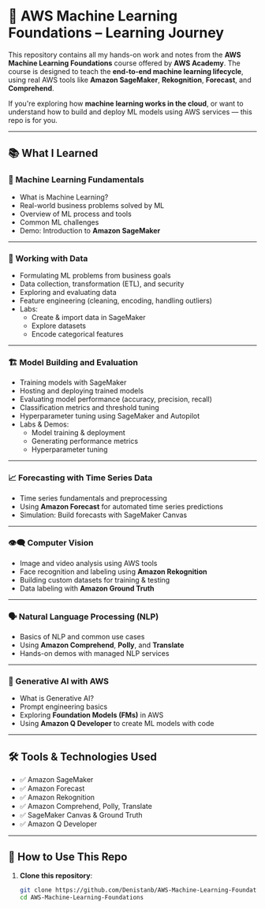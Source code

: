 # 🚀 AWS Machine Learning Foundations – Learning Journey  

This repository contains all my hands-on work and notes from the **AWS Machine Learning Foundations** course offered by **AWS Academy**. The course is designed to teach the **end-to-end machine learning lifecycle**, using real AWS tools like **Amazon SageMaker**, **Rekognition**, **Forecast**, and **Comprehend**.

If you're exploring how **machine learning works in the cloud**, or want to understand how to build and deploy ML models using AWS services — this repo is for you.

---

## 📚 What I Learned

### 🧠 Machine Learning Fundamentals
- What is Machine Learning?
- Real-world business problems solved by ML
- Overview of ML process and tools
- Common ML challenges
- Demo: Introduction to **Amazon SageMaker**

---

### 🧰 Working with Data
- Formulating ML problems from business goals
- Data collection, transformation (ETL), and security
- Exploring and evaluating data
- Feature engineering (cleaning, encoding, handling outliers)
- Labs:
  - Create & import data in SageMaker
  - Explore datasets
  - Encode categorical features

---

### 🏗️ Model Building and Evaluation
- Training models with SageMaker
- Hosting and deploying trained models
- Evaluating model performance (accuracy, precision, recall)
- Classification metrics and threshold tuning
- Hyperparameter tuning using SageMaker and Autopilot
- Labs & Demos:
  - Model training & deployment
  - Generating performance metrics
  - Hyperparameter tuning

---

### 📈 Forecasting with Time Series Data
- Time series fundamentals and preprocessing
- Using **Amazon Forecast** for automated time series predictions
- Simulation: Build forecasts with SageMaker Canvas

---

### 👁️‍🗨️ Computer Vision
- Image and video analysis using AWS tools
- Face recognition and labeling using **Amazon Rekognition**
- Building custom datasets for training & testing
- Data labeling with **Amazon Ground Truth**

---

### 🗣️ Natural Language Processing (NLP)
- Basics of NLP and common use cases
- Using **Amazon Comprehend**, **Polly**, and **Translate**
- Hands-on demos with managed NLP services

---

### 🤖 Generative AI with AWS
- What is Generative AI?
- Prompt engineering basics
- Exploring **Foundation Models (FMs)** in AWS
- Using **Amazon Q Developer** to create ML models with code

---

## 🛠️ Tools & Technologies Used
- ✅ Amazon SageMaker
- ✅ Amazon Forecast
- ✅ Amazon Rekognition
- ✅ Amazon Comprehend, Polly, Translate
- ✅ SageMaker Canvas & Ground Truth
- ✅ Amazon Q Developer

---

## 📂 How to Use This Repo

1. **Clone this repository**:
   ```bash
   git clone https://github.com/Denistanb/AWS-Machine-Learning-Foundations.git
   cd AWS-Machine-Learning-Foundations

